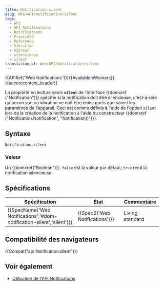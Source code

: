 ```yaml
---
title: Notification.silent
slug: Web/API/notification/silent
tags:
  - API
  - API Notifications
  - Notifications
  - Propriété
  - Reference
  - Vibration
  - Vibreur
  - silencieuse
  - silent
translation_of: Web/API/Notification/silent
---
```

{{APIRef("Web Notifications")}}{{AvailableInWorkers}}{{securecontext_header}}

La propriété en lecture seule **`silent`** de l'interface {{domxref ("Notification")}} spécifie si la notification doit être silencieuse, c'est-à-dire qu'aucun son ou vibration ne doit être émis, quels que soient les paramètres de l'appareil. Ceci est comme définis à l'aide de l'option `silent` lors de la création de la notification à l'aide du constructeur {{domxref ("Notification.Notification", "Notification()")}}.

## Syntaxe

    Notification.silent

### Valeur

Un {{domxref("Boolean")}}. `false` est la valeur par défaut; `true` rend la notification silencieuse.

## Spécifications

| Spécification                                                                                | État                                     | Commentaire     |
| -------------------------------------------------------------------------------------------- | ---------------------------------------- | --------------- |
| {{SpecName('Web Notifications','#dom-notification-silent','silent')}} | {{Spec2('Web Notifications')}} | Living standard |

## Compatibilité des navigateurs

{{Compat("api.Notification.silent")}}

## Voir également

- [Utilisation de l'API Notifications](/fr/docs/Web/API/Notifications_API/Using_the_Notifications_API)
